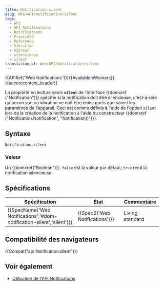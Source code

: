 ```yaml
---
title: Notification.silent
slug: Web/API/notification/silent
tags:
  - API
  - API Notifications
  - Notifications
  - Propriété
  - Reference
  - Vibration
  - Vibreur
  - silencieuse
  - silent
translation_of: Web/API/Notification/silent
---
```

{{APIRef("Web Notifications")}}{{AvailableInWorkers}}{{securecontext_header}}

La propriété en lecture seule **`silent`** de l'interface {{domxref ("Notification")}} spécifie si la notification doit être silencieuse, c'est-à-dire qu'aucun son ou vibration ne doit être émis, quels que soient les paramètres de l'appareil. Ceci est comme définis à l'aide de l'option `silent` lors de la création de la notification à l'aide du constructeur {{domxref ("Notification.Notification", "Notification()")}}.

## Syntaxe

    Notification.silent

### Valeur

Un {{domxref("Boolean")}}. `false` est la valeur par défaut; `true` rend la notification silencieuse.

## Spécifications

| Spécification                                                                                | État                                     | Commentaire     |
| -------------------------------------------------------------------------------------------- | ---------------------------------------- | --------------- |
| {{SpecName('Web Notifications','#dom-notification-silent','silent')}} | {{Spec2('Web Notifications')}} | Living standard |

## Compatibilité des navigateurs

{{Compat("api.Notification.silent")}}

## Voir également

- [Utilisation de l'API Notifications](/fr/docs/Web/API/Notifications_API/Using_the_Notifications_API)
